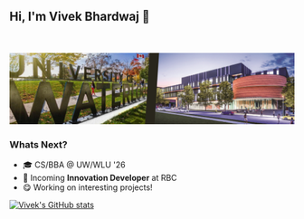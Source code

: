 ## Hi, I'm Vivek Bhardwaj 👋 
<br><br>
<img src="banner.png"></img>

### Whats Next?
* 🎓 CS/BBA @ UW/WLU '26
* 🦁 Incoming **Innovation Developer** at RBC
* 😋 Working on interesting projects!

[![Vivek's GitHub stats](https://github-readme-stats.vercel.app/api?username=vb153&show_icons=true&theme=nightowl)](https://github.com/vb153/github-readme-stats)
